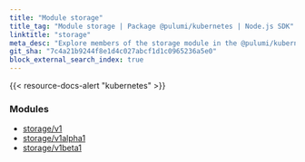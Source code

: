 ```yaml
---
title: "Module storage"
title_tag: "Module storage | Package @pulumi/kubernetes | Node.js SDK"
linktitle: "storage"
meta_desc: "Explore members of the storage module in the @pulumi/kubernetes package."
git_sha: "7c4a21b9244f8e1d4c027abcf1d1c0965236a5e0"
block_external_search_index: true
---
```


<!-- WARNING: this page was generated by a tool. Do not edit it by hand. -->
<!-- To change it, please see https://github.com/pulumi/docs/tree/master/tools/tscdocgen. -->

{{< resource-docs-alert "kubernetes" >}}


<h3>Modules</h3>
<ul class="api">
    <li><a href="v1/"><span class="symbol module"></span>storage/v1</a></li>
    <li><a href="v1alpha1/"><span class="symbol module"></span>storage/v1alpha1</a></li>
    <li><a href="v1beta1/"><span class="symbol module"></span>storage/v1beta1</a></li>
</ul>








